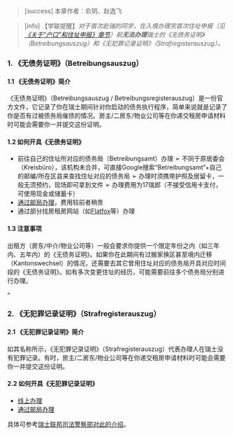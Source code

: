 > [success] 本章作者：俞玥、赵逸飞

> [info] 【学联提醒】*对于首次赴瑞的同学，在入境办理完首次住址申报（见[《关于“户口”和住址申报》章节](<../living_in_zurich/register.md>)）前**无法办理**瑞士的《无债务证明》（Betreibungsauszug）和《无犯罪记录证明》（Strafregisterauszug）。*

### **1. 《无债务证明》（Betreibungsauszug）**

#### **1.1 《无债务证明》简介**

《无债务证明》（Betreibungsauszug / Betreibungsregisterauszug）是一份官方文件，它记录了你在瑞士期间针对你启动的债务执行程序，简单来说就是记录了你是否有过被债务局催债的情况。房主/二房东/物业公司等在你递交租房申请材料时可能会需要你一并提交这份证明。

#### **1.2 如何开具《无债务证明》**

* 前往自己的住址所对应的债务局（Betreibungsamt）办理
  ➢ 不同于原居委会（Kreisbüro），该机构未合并，可直接Google搜索“Betreibungsamt”+自己的邮编/所在区县来查找住址对应的债务局
  ➢ 办理时须携带护照及居留卡，一般无须预约，现场即可拿到文件
  ➢ 办理费用为17瑞郎（不接受信用卡支付，可使用现金或储蓄卡）
* [通过邮局办理](https://www.post.ch/de/standorte/behoerdendienstleistungen/betreibungsregisterauszug)，费用较前者稍贵
* 通过部分找房租房网站（如[Flatfox](https://flatfox.ch/c/de/betreibungsauszug/?gclid=CjwKCAjwrranBhAEEiwAzbhNtUMG2GJTeBt3hnnZlITQi7dVPcNhlGRo115Jju5G-RNH41ZEV8WiVxoCOwIQAvD_BwE)等）办理

#### **1.3 注意事项**

出租方（房东/中介/物业公司等）一般会要求你提供一个限定年份之内（如三年内、五年内）的《无债务证明》。如果你在此期间有过搬家换区甚至境内迁移（Kantonswechsel）的情况，还需要去其它曾用住址对应的债务局开具对应时间段的《无债务证明》。如有多次变更住址的经历，可能需要前往多个债务局分别进行办理。

^

### **2. 《无犯罪记录证明》（Strafregisterauszug）**

#### **2.1 《无犯罪记录证明》简介**

如其名称所示，《无犯罪记录证明》（Strafregisterauszug）代表办理人在瑞士没有犯罪记录。有时，房主/二房东/物业公司等在你递交租房申请材料时可能会需要你一并提交这份证明。

#### **2.2 如何开具《无犯罪记录证明》**

* [线上办理](https://www.e-service.admin.ch/crex/cms/content/strafregister/strafregister_de)
* [通过邮局办理](https://www.post.ch/de/standorte/behoerdendienstleistungen/strafregisterauszug)

具体可参考[瑞士联邦司法警察部对此的介绍](https://www.e-service.admin.ch/crex/cms/content/strafregister/uebersicht_de)。
